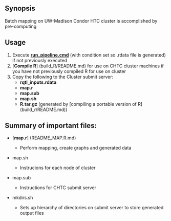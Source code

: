 ## Synopsis
Batch mapping on UW-Madison Condor HTC cluster is accomplished by pre-computing 

## Usage
1. Execute [**run_pipeline.cmd**](../README.md) (with condition set so .rdata file is generated) if not previously executed
4. [**Compile R**] (build_R/README.md) for use on CHTC cluster machines if you have not previously compiled R for use on cluster
5. Copy the following to the Cluster submit server:
	* **rqtl_inputs.rdata**
	* **map.r**
	* **map.sub**
	* **map.sh**
	* **R.tar.gz**	(generated by [compiling a portable version of R] (build_r/README.md))


## Summary of important files:
* [**map.r**] (README_MAP.R.md)
  * Perform mapping, create graphs and generated data

* map.sh
  * Instrucions for each node of cluster

* map.sub
  * Instructions for CHTC submit server

* mkdirs.sh
  * Sets up hierarchy of directories on submit server to store generated output files

